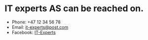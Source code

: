 # IT experts AS can be reached on.

- Phone: +47 12 34 56 78
- Email: <a href="mailto:it-experts@post.com">it-experts@post.com</a> 
- Facebook: <a href="https://www.facebook.com/it-experts">IT-Experts</a>
